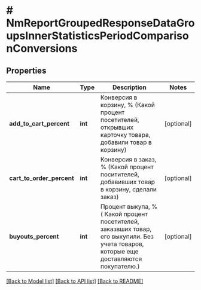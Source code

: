 # # NmReportGroupedResponseDataGroupsInnerStatisticsPeriodComparisonConversions

## Properties

Name | Type | Description | Notes
------------ | ------------- | ------------- | -------------
**add_to_cart_percent** | **int** | Конверсия в корзину, % (Какой процент посетителей, открывших карточку товара, добавили товар в корзину) | [optional]
**cart_to_order_percent** | **int** | Конверсия в заказ, % (Какой процент поситителей, добавивших товар в корзину, сделали заказ) | [optional]
**buyouts_percent** | **int** | Процент выкупа, % ( Какой процент посетителей, заказвших товар, его выкупили. Без учета товаров, которые еще доставляются покупателю.) | [optional]

[[Back to Model list]](../../README.md#models) [[Back to API list]](../../README.md#endpoints) [[Back to README]](../../README.md)
